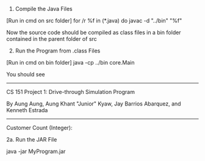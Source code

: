 1. Compile the Java Files

[Run in cmd on src folder]
for /r %f in (*.java) do javac -d "../bin" "%f"

Now the source code should be compiled as class files in a bin folder contained in the parent folder of src

2. Run the Program from .class Files

[Run in cmd on bin folder]
java -cp ../bin core.Main

You should see
- - - - - - - - - - - - - - - - - - - - - - - - - - - - - - - - - - - - - - - -

CS 151 Project 1: Drive-through Simulation Program

By Aung Aung, Aung Khant "Junior" Kyaw, Jay Barrios Abarquez, and Kenneth
Estrada

- - - - - - - - - - - - - - - - - - - - - - - - - - - - - - - - - - - - - - - -

Customer Count (Integer):

2a. Run the JAR File

java -jar MyProgram.jar
